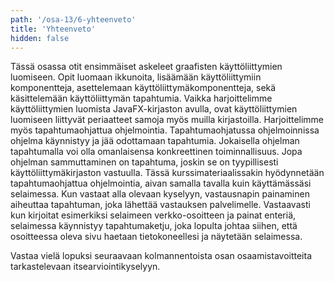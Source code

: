 ```yaml
---
path: '/osa-13/6-yhteenveto'
title: 'Yhteenveto'
hidden: false
---
```


Tässä osassa otit ensimmäiset askeleet graafisten käyttöliittymien luomiseen. Opit luomaan ikkunoita, lisäämään käyttöliittymiin komponentteja, asettelemaan käyttöliittymäkomponentteja, sekä käsittelemään käyttöliittymän tapahtumia. Vaikka harjoittelimme käyttöliittymien luomista JavaFX-kirjaston avulla, ovat käyttöliittymien luomiseen liittyvät periaatteet samoja myös muilla kirjastoilla. Harjoittelimme myös tapahtumaohjattua ohjelmointia. Tapahtumaohjatussa ohjelmoinnissa ohjelma käynnistyy ja jää odottamaan tapahtumia. Jokaisella ohjelman tapahtumalla voi olla omanlaisensa konkreettinen toiminnallisuus. Jopa ohjelman sammuttaminen on tapahtuma, joskin se on tyypillisesti käyttöliittymäkirjaston vastuulla. Tässä kurssimateriaalissakin hyödynnetään tapahtumaohjattua ohjelmointia, aivan samalla tavalla kuin käyttämässäsi selaimessa. Kun vastaat alla olevaan kyselyyn, vastausnapin painaminen aiheuttaa tapahtuman, joka lähettää vastauksen palvelimelle. Vastaavasti kun kirjoitat esimerkiksi selaimeen verkko-osoitteen ja painat enteriä, selaimessa käynnistyy tapahtumaketju, joka lopulta johtaa siihen, että osoitteessa oleva sivu haetaan tietokoneellesi ja näytetään selaimessa.

Vastaa vielä lopuksi seuraavaan kolmannentoista osan osaamistavoitteita tarkastelevaan itsearviointikyselyyn.

<quiz id="23378439-d60f-5b7b-8e49-6b7f7a7f70f5"></quiz>
